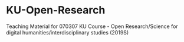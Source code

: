 # KU-Open-Research
Teaching Material for 070307 KU Course - Open Research/Science for digital humanities/interdisciplinary studies (2019S)
